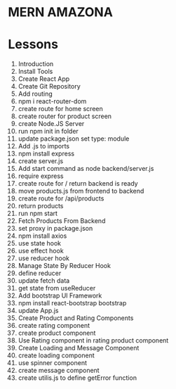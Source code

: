 # MERN AMAZONA

# Lessons

1. Introduction
2. Install Tools
3. Create React App
4. Create Git Repository
5. Add routing
6. npm i react-router-dom
7. create route for home screen
8. create router for product screen
9. create Node.JS Server
10. run npm init in folder
11. update package.json set type: module
12. Add .js to imports
13. npm install express
14. create server.js
15. Add start command as node backend/server.js
16. require express
17. create route for / return backend is ready
18. move products.js from frontend to backend
19. create route for /api/products
20. return products
21. run npm start
22. Fetch Products From Backend
23. set proxy in package.json
24. npm install axios
25. use state hook
26. use effect hook
27. use reducer hook
28. Manage State By Reducer Hook
29. define reducer
30. update fetch data
31. get state from useReducer
32. Add bootstrap UI Framework
33. npm install react-bootstrap bootstrap
34. update App.js
35. Create Product and Rating Components
36. create rating component
37. create product component
38. Use Rating component in rating product component
39. Create Loading and Message Component
40. create loading component
41. use spinner component
42. create message component
43. create utilis.js to define getError function
